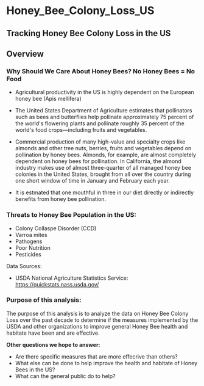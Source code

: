 # Honey_Bee_Colony_Loss_US

## Tracking Honey Bee Colony Loss in the US

## Overview

### Why Should We Care About Honey Bees? No Honey Bees = No Food

- Agricultural productivity in the US is highly dependent on the European honey bee (Apis mellifera)

- The United States Department of Agriculture estimates that pollinators such as bees and butterflies help pollinate approximately 75 percent of the world's flowering plants and      pollinate roughly 35 percent of the world's food crops—including fruits and vegetables.

- Commercial production of many high-value and specialty crops like almonds and other tree nuts, berries, fruits and vegetables depend on pollination by honey bees.  Almonds, for example, are almost completely dependent on honey bees for pollination. In California, the almond industry makes use of almost three-quarter of all managed honey bee colonies in the United States, brought from all over the country during one short window of time in January and February each year.

- It is estmated that one mouthful in three in our diet directly or indirectly benefits from honey bee pollination.

### Threats to Honey Bee Population in the US:

- Colony Collaspe Disorder (CCD)
- Varroa mites
- Pathogens
- Poor Nutrition
- Pesticides

Data Sources:
- USDA National Agriculture Statistics Service: https://quickstats.nass.usda.gov/

### Purpose of this analysis:

  The purpose of this analysis is to analyze the data on Honey Bee Colony Loss over the past decade to determine if the measures implemented by the USDA and other organizations to improve general Honey Bee health and habitate have been and are effective.
  
 **Other questions we hope to answer:**
  - Are there specific measures that are more effecrive than others?
  - What else can be done to help improve the health and habitate of Honey Bees in the US?
  - What can the general public do to help?
